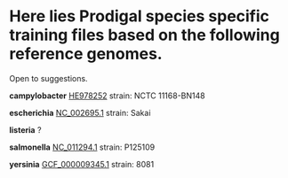 # Here lies Prodigal species specific training files based on the following reference genomes. 
Open to suggestions.

**campylobacter**
[HE978252](https://www.ncbi.nlm.nih.gov/nuccore/HE978252)
strain: NCTC 11168-BN148 

**escherichia**
[NC_002695.1](https://www.ncbi.nlm.nih.gov/nuccore/NC_002695.1)
strain: Sakai

**listeria**
?

**salmonella**
[NC_011294.1](https://www.ncbi.nlm.nih.gov/nuccore/NC_011294.1)
strain: P125109

**yersinia**
[GCF_000009345.1](https://www.ncbi.nlm.nih.gov/nuccore/NC_008800.1)
strain: 8081
